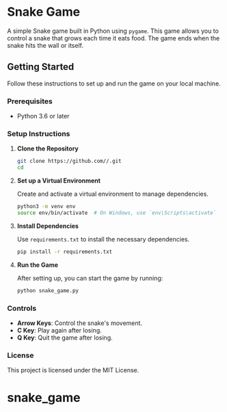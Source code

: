 # Snake Game

A simple Snake game built in Python using `pygame`. This game allows you to control a snake that grows each time it eats food. The game ends when the snake hits the wall or itself.

## Getting Started

Follow these instructions to set up and run the game on your local machine.

### Prerequisites

- Python 3.6 or later

### Setup Instructions

1. **Clone the Repository**

   ```bash
   git clone https://github.com//.git
   cd 
   ```

2. **Set up a Virtual Environment**

   Create and activate a virtual environment to manage dependencies.

   ```bash
   python3 -m venv env
   source env/bin/activate  # On Windows, use `env\Scripts\activate`
   ```

3. **Install Dependencies**

   Use `requirements.txt` to install the necessary dependencies.

   ```bash
   pip install -r requirements.txt
   ```

4. **Run the Game**

   After setting up, you can start the game by running:

   ```bash
   python snake_game.py
   ```

### Controls

- **Arrow Keys**: Control the snake's movement.
- **C Key**: Play again after losing.
- **Q Key**: Quit the game after losing.

### License

This project is licensed under the MIT License.
# snake_game
